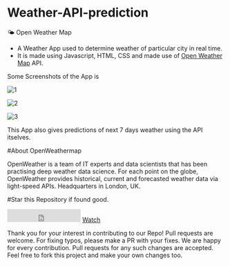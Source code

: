 # Weather-API-prediction
🌤 Open Weather Map
* A Weather App used to determine weather of particular city in real time.
* It is made using Javascript, HTML, CSS and made use of [Open Weather Map](https://openweathermap.org/api) API.

Some Screenshots of the App is 

![1](https://user-images.githubusercontent.com/87069619/174579681-00ebb6e8-c9da-468d-a75a-3f5dce64c026.png)

![2](https://user-images.githubusercontent.com/87069619/174579764-7d50fc9e-04a7-4483-84fc-cfdb49e4738f.png)


![3](https://user-images.githubusercontent.com/87069619/174579634-1d089b90-0364-48b8-97d0-b22db250f616.png)

This App also gives predictions of next 7 days weather using the API itselves.

#About OpenWeathermap

OpenWeather is a team of IT experts and data scientists that has been practising deep weather data science. For each point on the globe, OpenWeather provides historical, current and forecasted weather data via light-speed APIs. Headquarters in London, UK.

#Star this Repository if found good.
<iframe src="https://ghbtns.com/github-btn.html?user=twbs&repo=bootstrap&type=star&count=true&size=large" frameborder="0" scrolling="0" width="170" height="30" title="GitHub"></iframe>
<!-- Place this tag where you want the button to render. -->
<a class="github-button" href="https://github.com/Vyomrana02/-Weather-API-prediction/subscription" data-color-scheme="no-preference: light_high_contrast; light: dark; dark: dark;" data-size="large" data-show-count="true" aria-label="Watch Vyomrana02/-Weather-API-prediction on GitHub">Watch</a>

Thank you for your interest in contributing to our Repo! Pull requests are welcome. For fixing typos, please make a PR with your fixes. We are happy for every contribution. Pull requests for any such changes are accepted. Feel free to fork this project and make your own changes too.
